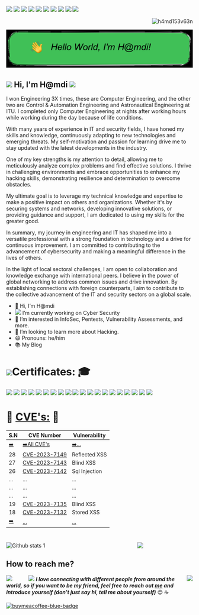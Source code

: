 <!-- [![](https://visitor-badge.laobi.icu/badge?page_id=h4md153v63n.h4md153v63n)](#) -->


[<img src="https://img.icons8.com/color/344/linktree.png" width="3.5%"/>](https://linktr.ee/hamdisevben)
[<img src="https://img.icons8.com/color/48/000000/linkedin.png" width="3.5%"/>](https://tr.linkedin.com/in/hamdisevben)
[<img src="https://img.icons8.com/color/48/000000/github.png" width="3.5%"/>](https://github.com/h4md153v63n)
[<img src="https://img.icons8.com/color/48/000000/medium.png" width="3.5%"/>](https://hamdisevben.medium.com)
[<img src="https://img.icons8.com/color/48/000000/twitter.png" width="3.5%"/>](https://twitter.com/h4md153v63n)
[<img src="https://img.icons8.com/color/48/000000/youtube.png" width="3.5%"/>](https://www.youtube.com/channel/UCO3GStB1UtVgt_DrtjH23XA/videos)
[<img src="https://pbs.twimg.com/profile_images/1742924846479429632/7IxtXQ6x_400x400.jpg" width="4%"/>](https://app.hackthebox.com/profile/184261)
[<img src="https://miro.medium.com/max/1220/1*kZDwNIxYuMsAyTUrx1vD0Q.png" width="3.8%"/>](https://tryhackme.com/p/h4md153v63n)
[<img src="https://img.icons8.com/color/344/sladeshare--v1.png" width="3.5%"/>](https://www.slideshare.net/hamdi_sevben)
[<img src="https://img.icons8.com/bubbles/344/duolingo-logo.png" width="3.5%"/>](https://www.duolingo.com/profile/h4md153v63n)
<!-- [<img src="https://img.icons8.com/color/48/000000/facebook.png" width="2%"/>](https://www.facebook.com/hamdisevben) -->


<p align="right"> <img src="https://komarev.com/ghpvc/?username=h4md153v63n&label=PROFILE%20VIEWS&color=0e75b6&style=flat" alt="h4md153v63n" /> </p>


![--](https://github.com/h4md153v63n/h4md153v63n/blob/main/oie_ft3HoVLd24pY.png)


<h2 align="left"><img src="https://raw.githubusercontent.com/sidbelbase/sidbelbase/master/wave.gif" width="20px"><strong> Hi, I'm H@mdi </strong><img src="https://media.giphy.com/media/WUlplcMpOCEmTGBtBW/giphy.gif" width="30px"></h2>

I won Engineering 3X times, these are Computer Engineering, and the other two are Control & Automation Engineering and Astronautical Engineering at ITU. I completed only Computer Engineering at nights after working hours while working during the day because of life conditions.

With many years of experience in IT and security fields, I have honed my skills and knowledge, continuously adapting to new technologies and emerging threats. My self-motivation and passion for learning drive me to stay updated with the latest developments in the industry.

One of my key strengths is my attention to detail, allowing me to meticulously analyze complex problems and find effective solutions. I thrive in challenging environments and embrace opportunities to enhance my hacking skills, demonstrating resilience and determination to overcome obstacles.

My ultimate goal is to leverage my technical knowledge and expertise to make a positive impact on others and organizations. Whether it's by securing systems and networks, developing innovative solutions, or providing guidance and support, I am dedicated to using my skills for the greater good.

In summary, my journey in engineering and IT has shaped me into a versatile professional with a strong foundation in technology and a drive for continuous improvement. I am committed to contributing to the advancement of cybersecurity and making a meaningful difference in the lives of others.

In the light of local sectoral challenges, I am open to collaboration and knowledge exchange with international peers. I believe in the power of global networking to address common issues and drive innovation. By establishing connections with foreign counterparts, I aim to contribute to the collective advancement of the IT and security sectors on a global scale.

- 👋  Hi, I’m H@mdi
- <img src="https://media.giphy.com/media/ln7z2eWriiQAllfVcn/giphy.gif" height="20"> I’m currently working on Cyber Security 
- 🔭  I’m interested in InfoSec, Pentests, Vulnerability Assessments, and more.
- 💞️  I’m looking to learn more about Hacking.
- 😄  Pronouns: he/him
- 📚  My Blog


# <img src="https://media.giphy.com/media/12oufCB0MyZ1Go/giphy.gif" width="60">Certificates: 🎓
[<img src="https://images.credly.com/size/680x680/images/e66468bd-5a58-4136-8fb5-994e13501cf5/image.png" width="10.5%"/>](https://www.credly.com/badges/65ac18d4-7087-4cac-a8c1-2e44862f164e)
[<img src="https://images.credly.com/size/680x680/images/9e9e7ef7-384f-4636-8743-1b89a68fb46b/image.png" width="10.5%"/>](https://www.credly.com/badges/486d939e-b089-4123-bd34-eb9e1876c5c8)
[<img src="https://images.credly.com/size/680x680/images/2784d0d8-327c-406f-971e-9f0e15097003/image.png" width="10%"/>](https://www.credly.com/badges/9a4b49d8-b0cf-4048-8817-2bbb7e6a871a)
[<img src="https://miro.medium.com/v2/resize:fit:640/format:webp/1*QiV0eQ5bJg4ahkocJAxBig.png" width="8%"/>](https://app.kajabi.com/certificates/be3a2597)
[<img src="https://media.licdn.com/dms/image/D4D22AQFBTHTcO9XFUQ/feedshare-shrink_800/0/1719875534969?e=1722470400&v=beta&t=lzpw672WKAccTp_peCnCZ39fbCpvDah2ZS604NR_jt8" width="12%"/>](https://credentials.securityinstitute.com/89372401-4b5e-43fc-9392-4d4837eec34f)
[<img src="https://miro.medium.com/v2/resize:fit:300/format:webp/0*Jf4rdR8PPm4bel9x.png" width="10%"/>](https://labs.cyberwarfare.live/badge/image/6630849d0dcca27bccbc6c74)
[<img src="https://miro.medium.com/v2/resize:fit:1400/format:webp/1*XsiCi-lAaFEwv_-pJrGjWA.png" width="10%"/>](https://aspen.eccouncil.org/VerifyBadge?type=certification&a=AZPI0/orrPXBnYOErCUDn3LKBE/9/nrmbbMDo26w5mY=)
[<img src="https://miro.medium.com/v2/resize:fit:828/format:webp/0*uB0nnk553tbsRxo3.png" width="12%"/>](https://miro.medium.com/v2/resize:fit:828/format:webp/1*gDX2-HvLr3vwZx2C2eKldQ.png)
[<img src="https://miro.medium.com/v2/resize:fit:1400/format:webp/1*b6T77ecw1ZKCDv6Pw5J-0g.png" width="10%"/>](https://aspen.eccouncil.org/VerifyBadge?type=mentor&a=C6R7T9cjD6QlI6G9ykIgWBHp5ySh83vD5VxIAW4rXfI=&trk=public_profile_see-credential)
[<img src="https://miro.medium.com/v2/resize:fit:828/format:webp/0*0hS9F8hYLnSTzEk6.png" width="10%"/>](https://www.credly.com/badges/8ef5abd8-ad73-47cf-a8d5-1a03afaca09c)
[<img src="https://miro.medium.com/v2/resize:fit:828/format:webp/0*ebb5qNU5pDDDQY0R.png" width="11%"/>](https://www.credly.com/badges/3cb06a17-66b1-49d2-bc19-6867d99c2841)
[<img src="https://images.credly.com/size/680x680/images/44a5fe44-52e6-45c2-ae9a-41fd9183c81d/image.png" width="11%"/>](https://www.credly.com/users/hamdi-sevben/badges)
[<img src="https://miro.medium.com/v2/resize:fit:640/format:webp/0*ipLmFG55g7p3rP5g.png" width="10.5%"/>](https://miro.medium.com/v2/resize:fit:4800/format:webp/0*twxW0JFY8wElQzcx)
[<img src="https://miro.medium.com/v2/resize:fit:750/format:webp/0*pfsODON5Jk-8VwcR.png" width="10%"/>](https://www.credly.com/badges/c69b7d37-b218-48b4-98a1-702e4e43ef62)
[<img src="https://miro.medium.com/v2/resize:fit:558/format:webp/0*JIxAIvLe4Xq8xDEF.png" width="7.5%"/>](https://www.credential.net/a0414535-ab71-4463-b622-2ac03d4bd92b)
[<img src="https://miro.medium.com/v2/resize:fit:558/format:webp/0*E6IhWnqoD9FUVO6h.png" width="7.5%"/>](https://www.credential.net/adbd00d9-0fe9-49e5-a660-3f14891182dd)
[<img src="https://miro.medium.com/v2/resize:fit:450/format:webp/1*baXLCoHGBsWLgo6gCjY0Og.jpeg" width="10%"/>](https://www.credential.net/ca89672f-05ca-4981-88b2-a297738371aa)
[<img src="https://miro.medium.com/v2/resize:fit:400/format:webp/0*LMP0uK8TEC6sZV2v.png" width="14%"/>](https://miro.medium.com/v2/resize:fit:1400/format:webp/1*9D7yyEteiQFwuD6_pS2RIQ.png)
[<img src="https://miro.medium.com/v2/resize:fit:828/format:webp/0*u4VmcpLPsiLPJVxV.jpg" width="10%"/>](https://aspen.eccouncil.org/VerifyBadge?type=certification&a=C6R7T9cjD6QlI6G9ykIgWBHp5ySh83vD5VxIAW4rXfI=)
[<img src="https://miro.medium.com/v2/resize:fit:640/format:webp/1*lypM5jJXoZHhCZdX2kqFcA.png" width="17%"/>](https://miro.medium.com/v2/resize:fit:1400/format:webp/1*z8I8uIbX7Okv8xRcZhu27Q.png)


# 🔎 [CVE's:](https://github.com/h4md153v63n/CVEs/blob/main/README.md) 🎯
|S.N|CVE Number|Vulnerability|
|---|---|---|
|[➡️](https://github.com/h4md153v63n/CVEs/blob/main/README.md)|[➡️All CVE's](https://github.com/h4md153v63n/CVEs/blob/main/README.md)|[➡️...](https://github.com/h4md153v63n/CVEs/blob/main/README.md)|
|28|[CVE-2023-7149](https://github.com/h4md153v63n/CVEs/blob/main/QR_Code_Generator/QR_Code_Generator-Reflected_Cross_Site_Scripting.md)|Reflected XSS|
|27|[CVE-2023-7143](https://github.com/h4md153v63n/CVEs/blob/main/Client_Details_System/Client_Details_System-Blind_Cross_Site_Scripting.md)|Blind XSS|
|26|[CVE-2023-7142](https://github.com/h4md153v63n/CVEs/blob/main/Client_Details_System/Client_Details_System-SQL_Injection_6.md)|Sql Injection|
|...|...|...|
|...|...|...|
|...|...|...|
|19|[CVE-2023-7135](https://github.com/h4md153v63n/CVEs/blob/main/Record_Management_System/Record_Management_System-Blind_Cross_Site_Scripting-1.md)|Blind XSS|
|18|[CVE-2023-7132](https://github.com/h4md153v63n/CVEs/blob/main/Intern_Membership_Management_System/Intern_Membership_Management_System-Stored_Cross_site_Scripting.md)|Stored XSS|
|[➡️](https://github.com/h4md153v63n/CVEs/blob/main/README.md)|[...](https://github.com/h4md153v63n/CVEs/blob/main/README.md)|[...](https://github.com/h4md153v63n/CVEs/blob/main/README.md)|

# 
<img align="right" src="https://media.giphy.com/media/M9gbBd9nbDrOTu1Mqx/giphy.gif" width="150">

![Github stats 1](https://github-readme-stats.vercel.app/api?username=h4md153v63n&show_icons=true&theme=dark) 


## How to reach me?
<img align="right" src="https://media.giphy.com/media/d31vTpVi1LAcDvdm/giphy.gif" height="160px" width="auto">

<img align="left" src="https://media.giphy.com/media/LnQjpWaON8nhr21vNW/giphy.gif" width="60"> <img src="https://media.giphy.com/media/RhwkGhrlj3NVSOxWSN/giphy.gif" height="50"> <em><b> I love connecting with different people from around the world, so if you want to be my friend, feel free to reach out [me](https://linktr.ee/hamdisevben) and introduce yourself (don’t just say hi, tell me about yourself)</b> </em> 😊 :coffee:

<p align="left">
<a href="https://buymeacoffee.com/hamdi.sevben" target="_blank" title="buymeacoffee">
  <img src="https://iili.io/JoQloQa.md.png"  alt="buymeacoffee-blue-badge" style="width: 180px;">
</a>

